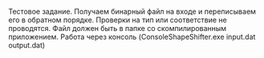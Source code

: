 Тестовое задание. 
Получаем бинарный файл на входе и переписываем его в обратном порядке. 
Проверки на тип или соответствие не проводятся. 
Файл должен быть в папке со скомпилированным приложением.
Работа через консоль (ConsoleShapeShifter.exe input.dat output.dat)
